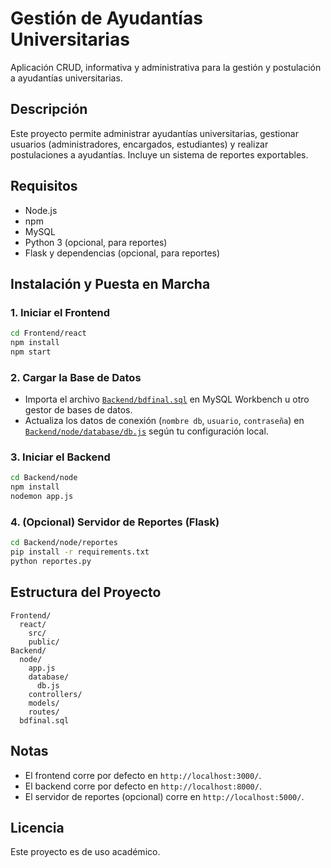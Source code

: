 # Gestión de Ayudantías Universitarias

Aplicación CRUD, informativa y administrativa para la gestión y postulación a ayudantías universitarias.

## Descripción

Este proyecto permite administrar ayudantías universitarias, gestionar usuarios (administradores, encargados, estudiantes) y realizar postulaciones a ayudantías. Incluye un sistema de reportes exportables.

## Requisitos

- Node.js
- npm
- MySQL
- Python 3 (opcional, para reportes)
- Flask y dependencias (opcional, para reportes)

## Instalación y Puesta en Marcha

### 1. Iniciar el Frontend

```sh
cd Frontend/react
npm install
npm start
```

### 2. Cargar la Base de Datos

- Importa el archivo [`Backend/bdfinal.sql`](Backend/bdfinal.sql) en MySQL Workbench u otro gestor de bases de datos.
- Actualiza los datos de conexión (`nombre db`, `usuario`, `contraseña`) en [`Backend/node/database/db.js`](Backend/node/database/db.js) según tu configuración local.

### 3. Iniciar el Backend

```sh
cd Backend/node
npm install
nodemon app.js
```

### 4. (Opcional) Servidor de Reportes (Flask)

```sh
cd Backend/node/reportes
pip install -r requirements.txt
python reportes.py
```

## Estructura del Proyecto

```
Frontend/
  react/
    src/
    public/
Backend/
  node/
    app.js
    database/
      db.js
    controllers/
    models/
    routes/
  bdfinal.sql
```

## Notas

- El frontend corre por defecto en `http://localhost:3000/`.
- El backend corre por defecto en `http://localhost:8000/`.
- El servidor de reportes (opcional) corre en `http://localhost:5000/`.

## Licencia

Este proyecto es de uso académico.
